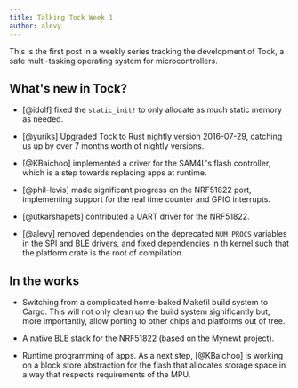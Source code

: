 ```yaml
---
title: Talking Tock Week 1
author: alevy
---
```


This is the first post in a weekly series tracking the development of Tock, a
safe multi-tasking operating system for microcontrollers.

## What's new in Tock?

  * [@idolf] fixed the `static_init!` to only allocate as much static memory as
    needed.

  * [@yuriks] Upgraded Tock to Rust nightly version 2016-07-29, catching us up by
    over 7 months worth of nightly versions.

  * [@KBaichoo] implemented a driver for the SAM4L's flash controller, which is a
    step towards replacing apps at runtime.

  * [@phil-levis] made significant progress on the NRF51822 port, implementing
    support for the real time counter and GPIO interrupts.

  * [@utkarshapets] contributed a UART driver for the NRF51822.

  * [@alevy] removed dependencies on the deprecated `NUM_PROCS` variables in the
    SPI and BLE drivers, and fixed dependencies in th kernel such that the
    platform crate is the root of compilation.

## In the works

  * Switching from a complicated home-baked Makefil build system to Cargo. This
    will not only clean up the build system significantly but, more
    importantly, allow porting to other chips and platforms out of tree.

  * A native BLE stack for the NRF51822 (based on the Mynewt project).

  * Runtime programming of apps. As a next step, [@KBaichoo] is working on a
    block store abstraction for the flash that allocates storage space in a way
    that respects requirements of the MPU.

